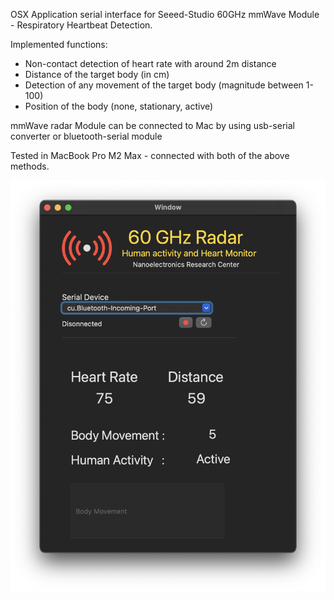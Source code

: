 OSX Application serial interface for Seeed-Studio 60GHz mmWave Module - Respiratory Heartbeat Detection.

Implemented functions:   

- Non-contact detection of heart rate with around 2m distance
- Distance of the target body (in cm)
- Detection of any movement of the target body (magnitude between 1-100)
- Position of the body (none, stationary, active)

mmWave radar Module can be connected to Mac by using usb-serial converter or bluetooth-serial module

Tested in MacBook Pro M2 Max - connected with both of the above methods.

![alt text](https://github.com/can-yesilyurt/Non-Contact-Heart-Rate-Monitor/blob/main/app_git.png?raw=true)
